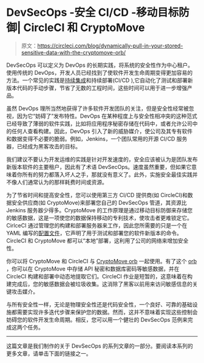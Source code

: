 # DevSecOps -安全 CI/CD -移动目标防御| CircleCI 和 CryptoMove

> 原文：<https://circleci.com/blog/dynamically-pull-in-your-stored-sensitive-data-with-the-cryptomove-orb/>

DevSecOps 可以定义为 DevOps 的长期实践，将系统的安全性作为中心租户。使用传统的 DevOps，开发人员已经找到了使软件开发生命周期变得更加容易的方法。一个常见的实践是[持续集成](https://circleci.com/continuous-integration/)和持续部署(CI/CD ),它自动化了测试和部署新版本代码的手动步骤，节省了无数的工程时间，这些时间可以用于进一步增强产品。

虽然 DevOps 理所当然地获得了许多软件开发团队的关注，但是安全性经常被忽视，因为它“妨碍了”发布特性。DevOps 在某种程度上与安全性相冲突的这种范式已经导致了薄弱的软件实践，比如将应用程序秘密存储在代码中，或者允许公司中的任何人查看构建。因此，DevOps 引入了新的威胁媒介，使公司及其专有软件和数据变得不必要的脆弱。例如，Jenkins，一个团队常用的开源 CI/CD 服务器，已经成为黑客攻击的目标。

我们建议不要认为开发运维的实践是针对开发速度的，安全应该被认为是团队发布新版本软件的主要租户，因此有了术语 DevSecOps。速度虽然重要，但如果它意味着你所有的努力都落入坏人之手，那就没有意义了。此外，实施安全最佳实践并不像人们通常认为的那样耗费时间或资源。

为了节省时间和提高安全性，您可以使用第三方 CI/CD 提供商(如 CircleCI)和数据安全供应商(如 CryptoMove)来部署您自己的 DevSecOps 管道，其资源比 Jenkins 服务器少得多。CryptoMove 的工作原理是通过移动目标防御来存储您的敏感数据，这是一项使您的数据保持移动的专利技术，使攻击者更难锁定它。CirlceCI 通过管理您的构建和部署服务器来工作，因此您所需要的只是一个在 YAML 编写的[配置文件](https://circleci.com/docs/configuration-reference/)，它声明了用于测试和部署您的软件新版本的命令。CircleCI 和 CryptoMove 都可以“本地”部署，这利用了公司的网络来增加安全性。

你可以将 CryptoMove 和 CircleCI 与 [CryptoMove orb](https://circleci.com/developer/orbs/orb/cryptomove/cryptomove) 一起使用。有了这个 [orb](https://circleci.com/orbs/) ，你可以在 CryptoMove 中存储 API 秘密和数据库密码等敏感数据，并在 CircleCI 构建和部署中动态地提取它们。CircleCI 作业是短暂的，这意味着在构建完成后，您的敏感数据会被垃圾收集。这消除了黑客以前用来访问敏感信息的关键攻击媒介。

与所有安全性一样，无论是物理安全性还是代码安全性，一个良好、可靠的基础设施都需要实现许多迭代步骤来保护您的数据。然而，这并不意味着实现这些控制会妨碍您的软件开发生命周期。相反，您可以用一个健壮的 DevSecOps 范例来完成这两个任务。

* * *

这篇文章是我们制作的关于 DevSecOps 的系列文章的一部分。要阅读本系列的更多文章，请单击下面的链接之一。